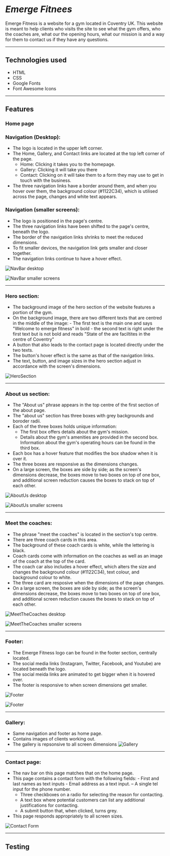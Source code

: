 # _Emerge Fitnees_

Emerge Fitness is a website for a gym located in Coventry UK. This website is meant to help clients who visits the site to see what the gym offers, who the coaches are, what our the opening hours, what our mission is and a way for them to contact us if they have any questions.

---

## Technologies used

- HTML
- CSS
- Google Fonts
- Font Awesome Icons

---
## Features

### Home page

### Navigation (Desktop):

- The logo is located in the upper left corner.
- The Home, Gallery, and Contact links are located at the top left corner of the page.
  - Home: Clicking it takes you to the homepage.
  - Gallery: Clicking it will take you there
  - Contact: Clicking on it will take them to a form they may use to get in touch with the business.
- The three navigation links have a border around them, and when you hover over them, the background colour (#1122C34), which is utilised across the page, changes and white text appears.


### Navigation (smaller screens):

- The logo is positioned in the page's centre.
- The three navigation links have been shifted to the page's centre, beneath the logo.
- The border of the navigation links shrinks to meet the reduced dimensions.
- To fit smaller devices, the navigation link gets smaller and closer together.
- The navigation links continue to have a hover effect.


![NavBar desktop](assets/images/nav-big.png)

![NavBar smaller screens](assets/images/nav-small.png)


---


### Hero section:

- The background image of the hero section of the website features a portion of the gym. 
- On the background image, there are two different texts that are centred in the middle of the image: - The first text is the main one and says "Welcome to emerge fitness" in bold - the second text is right under the first text but is not bold and reads "State of the are faciltites in the centre of Coventry"
- A button that also leads to the contact page is located directly under the two texts.
- The button's hover effect is the same as that of the navigation links.
- The text, button, and image sizes in the hero section adjust in accordance with the screen's dimensions.

![HeroSection](assets/images/hero-section.png)

---
### About us section:

- The "About us" phrase appears in the top centre of the first section of the about page.
- The "about us" section has three boxes with grey backgrounds and boroder radii.
- Each of the three boxes holds unique information:
  - The first box offers details about the gym's mission. 
  - Details about the gym's amenities are provided in the second box.
  Information about the gym's operating hours can be found in the third box.
- Each box has a hover feature that modifies the box shadow when it is over it.
- The three boxes are responsive as the dimensions changes.
- On a large screen, the boxes are side by side; as the screen's dimensions decrease, the boxes move to two boxes on top of one box, and additional screen reduction causes the boxes to stack on top of each other.


![AboutUs desktop](assets/images/about-us-big.png)

![AboutUs smaller screens](assets/images/about-us-small.png)

---

### Meet the coaches:

- The phrase "meet the coaches" is located in the section's top centre.
- There are three coach cards in this area.
- The background of these coach cards is white, while the lettering is black.
- Coach cards come with information on the coaches as well as an image of the coach at the top of the card.
- The coach car also includes a hover effect, which alters the size and changes the background colour (#1122C34), text colour, and background colour to white.
- The three card are resposive when the dimensions of the page changes.
- On a large screen, the boxes are side by side; as the screen's dimensions decrease, the boxes move to two boxes on top of one box, and additional screen reduction causes the boxes to stack on top of each other.


![MeetTheCoaches desktop](assets/images/meet-the-coaches-big.png)

![MeetTheCoaches smaller screens](assets/images/meet-the-coaches-small.png)

---

### Footer:

- The Emerge Fitness logo can be found in the footer section, centrally located.
- The social media links (Instagram, Twitter, Facebook, and Youtube) are located beneath the logo.
- The social meida links are animated to get bigger when it is hovered over.
- The footer is responsive to when screen dimensions get smaller.

![Footer](assets/images/footer-big.png)

![Footer](assets/images/footer-small.png)

---

### Gallery:

- Same navigation and footer as home page.
- Contains images of clients working out.
- The gallery is repsonsive to all screen dimensions
![Gallery](assets/images/gallery.png)


---

### Contact page:

- The nav bar on this page matches that on the home page.
- This page contains a contact form with the following fields: - First and last names as text inputs - Email address as a text input.
  – A single tel input for the phone number.
  - Three checkboxes on a radio for selecting the reason for contacting.
  - A text box where potential customers can list any additional justifications for contacting.
  - A submit button that, when clicked, turns grey.
- This page responds appropriately to all screen sizes.

![Contact Form](assets/images/contact-form.png)

--- 

## Testing



